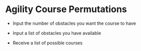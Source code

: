 # Agility Course Permutations

* Input the number of obstacles you want the course to have

* Input a list of obstacles you have available

* Receive a list of possible courses